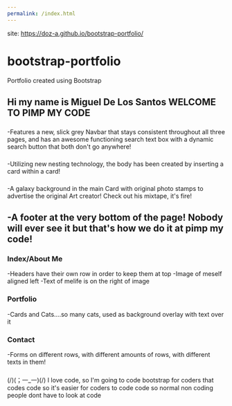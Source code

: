 ```yaml
---
permalink: /index.html
---
```


site: https://doz-a.github.io/bootstrap-portfolio/

# bootstrap-portfolio
Portfolio created using Bootstrap

Hi my name is Miguel De Los Santos
WELCOME TO PIMP MY CODE
-------------------------


### 
-Features a new, slick grey Navbar that stays consistent throughout all three pages, and has an awesome functioning search text box with a dynamic search button that both don't go anywhere! 
### 
-Utilizing new nesting technology, the body has been created by inserting a card within a card!
### 
-A galaxy background in the main Card with original photo stamps to advertise the original Art creator! Check out his mixtape, it's fire!
### 
-A footer at the very bottom of the page! Nobody will ever see it but that's how we do it at pimp my code!
-------------------------

### Index/About Me

-Headers have their own row in order to keep them at top
-Image of meself aligned left
-Text of melife is on the right of image

### Portfolio

-Cards and Cats....so many cats, used as background overlay with text over it

### Contact
-Forms on different rows, with different amounts of rows, with different texts in them!
### 
(/)(；一_一)(/)
I love code, so I'm going to code bootstrap for coders that codes code so it's easier for coders to code code so normal non coding people dont have to look at code